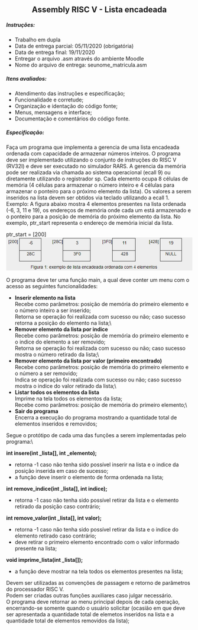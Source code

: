 <h2 align="center">Assembly RISC V - Lista encadeada</h2>

##### Instruções:
- Trabalho em dupla
- Data de entrega parcial: 05/11/2020 (obrigatória)
- Data de entrega final: 19/11/2020
- Entregar o arquivo .asm através do ambiente Moodle
- Nome do arquivo de entrega: seunome_matricula.asm

##### Itens avaliados:
- Atendimento das instruções e especificação;
- Funcionalidade e corretude;
- Organização e identação do código fonte;
- Menus, mensagens e interface;
- Documentação e comentários do código fonte.

##### Especificação:
Faça um programa que implementa a gerencia de uma lista encadeada ordenada com capacidade de armazenar números inteiros.
O programa deve ser implementado utilizando o conjunto de instruções do RISC V (RV32I) e deve ser executado no simulador RARS.
A gerencia da memória pode ser realizada via chamada ao sistema operacional (ecall 9) ou diretamente utilizando o registrador sp. Cada elemento ocupa 8 células de memória (4 células para armazenar o número inteiro e 4 células para armazenar o ponteiro para o próximo elemento da lista).
Os valores a serem inseridos na lista devem ser obtidos via teclado utilizando a ecall 1.
Exemplo: A figura abaixo mostra 4 elementos presentes na lista ordenada (-6, 3, 11 e 19), os endereços de memória onde cada um está armazenado e o ponteiro para a posição de memória do próximo elemento da lista. No exemplo, ptr_start representa o endereço de memória inicial da lista.

ptr_start = [200]\
![Exemplo](/src/imgs/exemplo.PNG)

O programa deve ter uma função main, a qual deve conter um menu com o acesso as seguintes funcionalidades:
  - **Inserir elemento na lista**\
      Recebe como parâmetros: posição de memória do primeiro elemento e o número inteiro a ser inserido;\
      Retorna se operação foi realizada com sucesso ou não; caso sucesso retorna a posição do elemento na lista;\
  - **Remover elemento da lista por indice**\
      Recebe como parâmetros: posição de memória do primeiro elemento e o indice do elemento a ser removido;\
      Retorna se operação foi realizada com sucesso ou não; caso sucesso mostra o número retirado da lista;\
  - **Remover elemento da lista por valor (primeiro encontrado)**\
      Recebe como parâmetros: posição de memória do primeiro elemento e o número a ser removido;\
      Indica se operação foi realizada com sucesso ou não; caso sucesso mostra o indice do valor retirado da lista;\
  - **Listar todos os elementos da lista**\
      Imprime na tela todos os elementos da lista;\
      Recebe como parâmetros: posição de memória do primeiro elemento;\
  - **Sair do programa**\
      Encerra a execução do programa mostrando a quantidade total de elementos inseridos e removidos;
      
Segue o protótipo de cada uma das funções a serem implementadas pelo programa:\

**int insere(int _lista[], int _elemento);**
  - retorna -1 caso não tenha sido possível inserir na lista e o indice da posição inserida em caso de sucesso;
  - a função deve inserir o elemento de forma ordenada na lista;
  
**int remove_indice(int _lista[], int indice);**
  - retorna -1 caso não tenha sido possível retirar da lista e o elemento retirado da posição caso contrário;
 
**int remove_valor(int _lista[], int valor);**
  - retorna -1 caso não tenha sido possível retirar da lista e o indice do elemento retirado caso contrário;
  - deve retirar o primeiro elemento encontrado com o valor informado presente na lista;

**void imprime_lista(int _lista[]);**
  - a função deve mostrar na tela todos os elementos presentes na lista;

Devem ser utilizadas as convenções de passagem e retorno de parâmetros do processador RISC V.\
Podem ser criadas outras funções auxiliares caso julgar necessário.\
O programa deve retornar ao menu principal depois de cada operação, encerrando-se somente quando o usuário solicitar (ocasião em que deve ser apresentada a quantidade total de elemetos inseridos na lista e a quantidade total de elementos removidos da lista);
